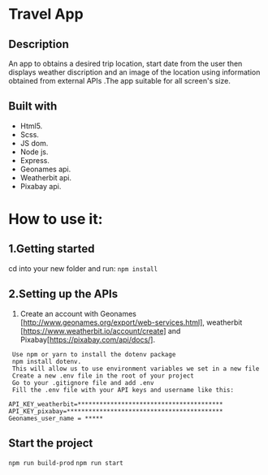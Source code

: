 # Travel App

## Description
An app to obtains a desired trip location, start date  from the user then displays weather discription  and an image of the location using information obtained from external APIs .The app suitable for all screen's size.

## Built with
* Html5.
* Scss.
* JS dom.
* Node js.
* Express.
* Geonames api.
* Weatherbit api.
* Pixabay api.

# How to use it:
## 1.Getting started

cd into your new folder and run:
`npm install`

## 2.Setting up the APIs

1. Create an account with Geonames [http://www.geonames.org/export/web-services.html],
   weatherbit [https://www.weatherbit.io/account/create] and Pixabay[https://pixabay.com/api/docs/].

```
 Use npm or yarn to install the dotenv package 
 npm install dotenv.
 This will allow us to use environment variables we set in a new file
 Create a new .env file in the root of your project
 Go to your .gitignore file and add .env
 Fill the .env file with your API keys and username like this:

```
```
API_KEY_weatherbit=****************************************
API_KEY_pixabay=*******************************************
Geonames_user_name = *****
```

## Start the project

`npm run build-prod`
`npm run start`

